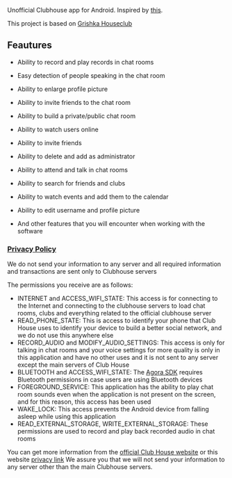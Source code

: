 Unofficial Clubhouse app for Android. Inspired by [this](https://github.com/stypr/clubhouse-py).

This project is based on [Grishka Houseclub](https://github.com/grishka/Houseclub)


## Feautures

* Ability to record and play records in chat rooms

* Easy detection of people speaking in the chat room

* Ability to enlarge profile picture

* Ability to invite friends to the chat room

* Ability to build a private/public chat room

* Ability to watch users online

* Ability to invite friends

* Ability to delete and add as administrator

* Ability to attend and talk in chat rooms

* Ability to search for friends and clubs

* Ability to watch events and add them to the calendar

* Ability to edit username and profile picture

* And other features that you will encounter when working with the software





### [Privacy Policy](https://github.com/mrnadimi/GoldClubHouse/wiki/Privacy-Policy)

We do not send your information to any server and all required information and transactions are sent only to Clubhouse servers

The permissions you receive are as follows:

   * INTERNET and ACCESS_WIFI_STATE: This access is for connecting to the Internet and connecting to the clubhouse servers to load chat rooms, clubs and everything related to the official clubhouse server
   * READ_PHONE_STATE: This is access to identify your phone that Club House uses to identify your device to build a better social network, and we do not use this anywhere else
   * RECORD_AUDIO and MODIFY_AUDIO_SETTINGS: This access is only for talking in chat rooms and your voice settings for more quality is only in this application and have no other uses and it is not sent to any server except the main servers of Club House
   * BLUETOOTH and ACCESS_WIFI_STATE: The [Agora SDK](https://www.agora.io/en/) requires Bluetooth permissions in case users are using Bluetooth devices
   * FOREGROUND_SERVICE: This application has the ability to play chat room sounds even when the application is not present on the screen, and for this reason, this access has been used
   * WAKE_LOCK: This access prevents the Android device from falling asleep while using this application
   * READ_EXTERNAL_STORAGE, WRITE_EXTERNAL_STORAGE: These permissions are used to record and play back recorded audio in chat rooms

You can get more information from the [official Club House website](https://www.joinclubhouse.com/) or this website [privacy link](https://www.notion.so/Privacy-Policy-cd4b415950204a46819478b31f6ce14f)
We assure you that we will not send your information to any server other than the main Clubhouse servers.
